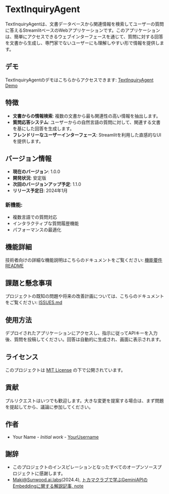 # TextInquiryAgent

TextInquiryAgentは、文書データベースから関連情報を検索してユーザーの質問に答えるStreamlitベースのWebアプリケーションです。このアプリケーションは、簡単にアクセスできるウェブインターフェースを通じて、質問に対する回答を文書から生成し、専門家でないユーザーにも理解しやすい形で情報を提供します。

## デモ
TextInquiryAgentのデモはこちらからアクセスできます: [TextInquiryAgent Demo](https://textinquiryagent-ryo202401.streamlit.app/)

## 特徴
- **文書からの情報検索**: 複数の文書から最も関連性の高い情報を抽出します。
- **質問応答システム**: ユーザーからの自然言語の質問に対して、関連する文書を基にした回答を生成します。
- **フレンドリーなユーザーインターフェース**: Streamlitを利用した直感的なUIを提供します。

## バージョン情報
- **現在のバージョン**: 1.0.0
- **開発状況**: 安定版
- **次回のバージョンアップ予定**: 1.1.0
- **リリース予定日**: 2024年1月

### 新機能:
- 複数言語での質問対応
- インタラクティブな質問履歴機能
- パフォーマンスの最適化

## 機能詳細
技術者向けの詳細な機能説明はこちらのドキュメントをご覧ください: [機能要件 README](docs/FUNCTIONAL_README.md)

## 課題と懸念事項
プロジェクトの既知の問題や将来の改善計画については、こちらのドキュメントをご覧ください: [ISSUES.md](docs/ISSUES.md)

## 使用方法
デプロイされたアプリケーションにアクセスし、指示に従ってAPIキーを入力後、質問を投稿してください。回答は自動的に生成され、画面に表示されます。

## ライセンス
このプロジェクトは [MIT License](LICENSE) の下で公開されています。

## 貢献
プルリクエストはいつでも歓迎します。大きな変更を提案する場合は、まず問題を提起してから、議論に参加してください。

## 作者
- Your Name - *Initial work* - [YourUsername](https://github.com/yourusername)

## 謝辞
- このプロジェクトのインスピレーションとなったすべてのオープンソースプロジェクトに感謝します。
- Maki@Sunwood.ai.labs(2024.4), [トカマクラブで学ぶGeminiAPIのEmbeddingに関する解説記事, note](https://note.com/haru_maki_ch/n/nad8a6c1824bf)

